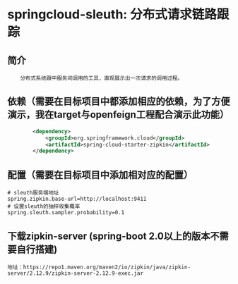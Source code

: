 # springcloud-sleuth: 分布式请求链路跟踪

## 简介
```text
    分布式系统跟中服务间调用的工具，直观展示出一次请求的调用过程。
```
## 依赖（需要在目标项目中都添加相应的依赖，为了方便演示，我在target与openfeign工程配合演示此功能）
```xml
        <dependency>
            <groupId>org.springframework.cloud</groupId>
            <artifactId>spring-cloud-starter-zipkin</artifactId>
        </dependency>
```
## 配置（需要在目标项目中添加相对应的配置）
```properties
# sleuth服务端地址
spring.zipkin.base-url=http://localhost:9411
# 设置sleuth的抽样收集概率
spring.sleuth.sampler.probability=0.1
```
## 下载zipkin-server (spring-boot 2.0以上的版本不需要自行搭建)
```text
地址：https://repo1.maven.org/maven2/io/zipkin/java/zipkin-server/2.12.9/zipkin-server-2.12.9-exec.jar
```
